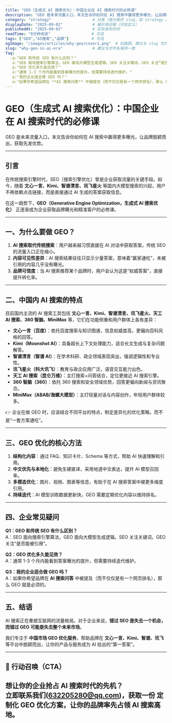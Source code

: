 ```yaml
---
title: "GEO（生成式 AI 搜索优化）：中国企业在 AI 搜索时代的必修课"
description: "GEO 是未来流量入口，本文告诉你如何在 AI 搜索中赢得更多曝光，让品牌脱颖而出，获取先发优势。"
category: "strategy"                  # 分类（填分类的 slug，如 strategy / case / guide）
displayDate: "2025-09-02"             # 展示用日期（可自定义）
publishedAt: "2025-09-02"             # 实际发布时间
readTime: "8分钟阅读"                  # 可选
tags: ["GEO","AI搜索","品牌"]          # 可选
ogImage: "/images/articles/why-geo/cover1.png"  # 封面图，建议与 slug 文件夹一致
slug: "why-geo-in-ai-era"             # 建议与文件名保持一致
faq:
  -q:"GEO 和传统 SEO 有什么区别？"
   a:"SEO 面向搜索引擎算法，GEO 面向大模型生成逻辑。SEO 关注关键词，GEO 关注“是否能被引用”。"
   q:"GEO 优化多久能见效？"
   a:"通常 1-3 个月内能看到答案曝光的提升，但需要持续迭代维护。"
   q:"我的企业适合做 GEO 吗？"
   a:"如果你希望品牌在 **AI 搜索问答** 中被提及（而不仅仅是有一个网页排名），那么 GEO 就是必须的。"
---
```

# GEO（生成式 AI 搜索优化）：中国企业在 AI 搜索时代的必修课  

GEO 是未来流量入口，本文告诉你如何在 AI 搜索中赢得更多曝光，让品牌脱颖而出，获取先发优势。  

---

## 引言  

在传统搜索引擎时代，SEO（搜索引擎优化）曾是企业获取流量的关键手段。如今，随着 **文心一言、Kimi、智谱清言、讯飞星火** 等国内大模型搜索的兴起，用户不再依赖点击链接，而是直接通过 AI 生成的答案获取信息。  

在这一趋势下，**GEO（Generative Engine Optimization，生成式 AI 搜索优化）** 正逐渐成为企业获取品牌曝光和精准客户的必修课。  

---

## 一、为什么要做 GEO？  

1. **AI 搜索取代传统搜索**：用户越来越习惯直接在 AI 对话中获取答案，传统 SEO 的流量入口正在缩小。  
2. **内容可见性差异**：AI 搜索结果往往只显示少量答案，意味着“赢家通吃”，未被引用的内容几乎没有曝光。  
3. **品牌可信度**：当 AI 搜索推荐某个品牌时，用户会认为这是“权威答案”，直接提升转化率。  

---

## 二、中国内 AI 搜索的特点  

目前国内主流的 AI 搜索工具包括 **文心一言、Kimi、智谱清言、讯飞星火、天工 AI 搜索、360 智脑、MiniMax** 等，它们在功能侧重和用户群体上各有差异：  

- **文心一言（百度）**：依托百度搜索与知识图谱，信息权威度高，更偏向百科风格的回答。  
- **Kimi（Moonshot AI）**：具备超长上下文处理能力，适合长文生成与复杂问题解答。  
- **智谱清言（智谱 AI）**：在学术科研、政企领域表现突出，强调逻辑性和专业性。  
- **讯飞星火（科大讯飞）**：教育与政企应用广泛，语音交互能力出色。  
- **天工 AI 搜索（昆仑万维）**：主打搜索+问答结合，定位更接近 AI 搜索引擎。  
- **360 智脑（360）**：依托 360 搜索和安全领域优势，回答更偏向新闻与资讯聚合。  
- **MiniMax（ABAB/海螺大模型）**：主打轻量对话与内容创作，年轻用户群体较多。  

👉 企业在做 GEO 时，应该结合不同平台的特点，制定差异化的优化策略，而不是“一套方案通吃”。  

---

## 三、GEO 优化的核心方法  

1. **结构化内容**：通过 FAQ、知识卡片、Schema 等方式，帮助 AI 快速理解和引用。  
2. **中文优先与本地化**：避免生硬直译，采用地道中文表达，提升 AI 模型召回率。  
3. **多模态优化**：图片、视频、图表等信息，有助于在 AI 搜索答案中被更多维度引用。  
4. **持续迭代**：AI 模型训练数据更新快，GEO 需要定期优化内容以维持排名。  

---

## 四、企业常见疑问  

**Q1：GEO 和传统 SEO 有什么区别？**  
A：SEO 面向搜索引擎算法，GEO 面向大模型生成逻辑。SEO 关注关键词，GEO 关注“是否能被引用”。  

**Q2：GEO 优化多久能见效？**  
A：通常 1-3 个月内能看到答案曝光的提升，但需要持续迭代维护。  

**Q3：我的企业适合做 GEO 吗？**  
A：如果你希望品牌在 **AI 搜索问答** 中被提及（而不仅仅是有一个网页排名），那么 GEO 就是必须的。  

---

## 五、结语  

AI 搜索正在重塑互联网的流量格局。对于企业来说，**错过 SEO 是失去一个机会，而错过 GEO 可能是失去整个未来市场**。  

我们专注于 **中国市场 GEO 优化服务**，帮助品牌在 **文心一言、Kimi、智谱、讯飞** 等平台中脱颖而出，让你的产品与服务成为 AI 给出的“第一答案”。  

---

## 📌 行动召唤（CTA）  

想让你的企业抢占 AI 搜索时代的先机？  
立即联系我们(632205280@qq.com)，获取一份 **定制化 GEO 优化方案**，让你的品牌率先占领 AI 搜索高地。  
---


